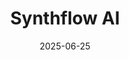---  
layout: startup_page  
title: "Synthflow AI"  
id: "synthflow.ai"  
permalink: "/synthflowaisynthflow.ai06252025/"  
website: "https://synthflow.ai/?utm_source=linkedin&utm_medium=social&utm_campaign=company_page"  
funding_round: "Series A"  
funding_amount: "$20M"  
investors: "Accel, Atlantic Labs, Singular"  
about: "Synthflow AI is a no-code platform that allows businesses to create, deploy, and scale AI voice agents for automated phone calls. Their mission is to make high-quality, low-cost AI voice agents more accessible to improve customer services everywhere, particularly for contact centers and business process outsourcing (BPO). The platform provides over 200 integrations and aims to offer a more rapid and cost-effective implementation compared to legacy vendors."  
markets: "AI, Conversational AI, Customer Service, BPO, Technology, Information and Internet"  
hq: "Berlin, Germany"  
founded_year: "2023"  
linkedin: "https://www.linkedin.com/company/synthflowai"  
twitter: "https://twitter.com/SynthflowAI"  
instagram: ""  
facebook: "https://www.facebook.com/Synthflowai-61555448283479"  
crunchbase: "https://www.crunchbase.com/organization/synthflow-ai"  
pitchbook: "https://pitchbook.com/profiles/company/535509-55"  

date_display: "25-Jun-2025"  
date: "2025-06-25"

# SEO Optimization  
meta_title: "Synthflow AI - Series A Funding ($20M)"  
meta_description: "Synthflow AI, Synthflow AI is a no-code platform that allows businesses to create, deploy, and scale AI voice agents for automated phone calls. Their mission is to ..."  
meta_keywords: "Synthflow AI, AI, Conversational AI, Customer Service, BPO, Technology, Information and Internet, Series A funding"  
canonical_url: "https://startup.projectstartups.com/synthflowaisynthflow.ai06252025/"  
---